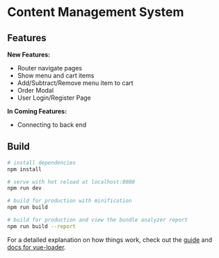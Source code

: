 # Content Management System

## Features

**New Features:**

 - Router navigate pages
 - Show menu and cart items
 - Add/Subtract/Remove menu item to cart
 - Order Modal
 - User Login/Register Page

**In Coming Features:**

 - Connecting to back end

## Build

``` bash
# install dependencies
npm install

# serve with hot reload at localhost:8080
npm run dev

# build for production with minification
npm run build

# build for production and view the bundle analyzer report
npm run build --report
```

For a detailed explanation on how things work, check out the [guide](http://vuejs-templates.github.io/webpack/) and [docs for vue-loader](http://vuejs.github.io/vue-loader).
